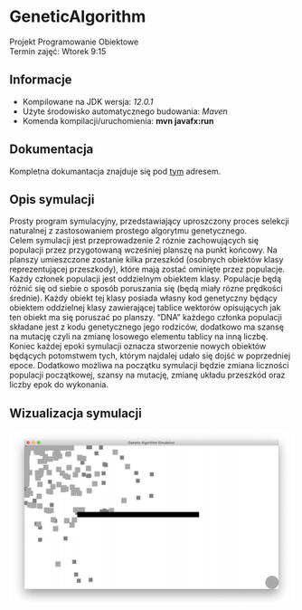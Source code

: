 # GeneticAlgorithm

Projekt Programowanie Obiektowe \
Termin zajęć: Wtorek 9:15 
## Informacje 
- Kompilowane na JDK wersja: *12.0.1*
- Użyte środowisko automatycznego budowania: *Maven*
- Komenda kompilacji/uruchomienia: **mvn javafx:run**
## Dokumentacja
Kompletna dokumantacja znajduje się pod [tym](http://ultux.github.io/GeneticAlgorithm) adresem.
## Opis symulacji
Prosty program symulacyjny, przedstawiający uproszczony proces selekcji
naturalnej z zastosowaniem prostego algorytmu genetycznego.  
Celem symulacji jest przeprowadzenie 2 róznie zachowujących się populacji przez
przygotowaną wcześniej planszę na punkt końcowy. Na planszy umieszczone
zostanie kilka przeszkód (osobnych obiektów klasy reprezentującej
przeszkody), które mają zostać ominięte przez populacje. Każdy członek
populacji jest oddzielnym obiektem klasy. Populacje będą różnić się od siebie
o sposób poruszania się (będą miały rózne prędkości średnie). Każdy obiekt
tej klasy posiada własny kod genetyczny będący obiektem oddzielnej klasy
zawierającej tablice wektorów opisujących jak ten obiekt ma się poruszać po
planszy. “DNA” każdego członka populacji składane jest z kodu genetycznego
jego rodziców, dodatkowo ma szansę na mutację czyli na zmianę losowego
elementu tablicy na inną liczbę. Koniec każdej epoki symulacji oznacza
stworzenie nowych obiektów będących potomstwem tych, którym najdalej
udało się dojść w poprzedniej epoce. Dodatkowo możliwa na początku
symulacji będzie zmiana liczności populacji początkowej, szansy na mutację,
zmianę układu przeszkód oraz liczby epok do wykonania.
## Wizualizacja symulacji
![Podgląd](https://github.com/ULTUX/GeneticAlgorithm/blob/master/wizualizacja.png)
